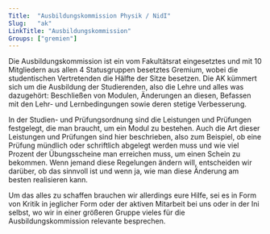 ```yaml
---
Title:	"Ausbildungskommission Physik / NidI"
Slug:	"ak"
LinkTitle: "Ausbildungskommission"
Groups:	["gremien"]
---
```


Die Ausbildungskommission ist ein vom Fakultätsrat eingesetztes und mit 10 Mitgliedern aus allen 4 Statusgruppen besetztes Gremium, wobei die studentischen Vertretenden die Hälfte der Sitze besetzen. Die AK kümmert sich um die Ausbildung der Studierenden, also die Lehre und alles was dazugehört: Beschließen von Modulen, Änderungen an diesen, Befassen mit den Lehr- und Lernbedingungen sowie deren stetige Verbesserung.

In der  Studien- und Prüfungsordnung sind die Leistungen und Prüfungen festgelegt, die man braucht, um ein Modul zu bestehen. Auch die Art dieser Leistungen und Prüfungen sind hier beschrieben, also zum Beispiel, ob eine Prüfung  mündlich oder schriftlich abgelegt werden muss und wie viel Prozent der Übungsscheine man erreichen muss, um einen Schein zu bekommen. Wenn jemand diese Regelungen ändern will, entscheiden wir darüber, ob das sinnvoll ist und wenn ja, wie man diese Änderung am besten realisieren kann.

Um das alles zu schaffen brauchen wir allerdings eure Hilfe, sei es in Form von Kritik in jeglicher Form oder der aktiven Mitarbeit bei uns oder in der Ini selbst, wo wir in einer größeren Gruppe vieles für die Ausbildungskommission relevante besprechen.

<!-- Nicht aktuelle Mitglieder: http://www.physics.tu-berlin.de/akadem_selbstverwaltung/ausbildungskommission/ -->
